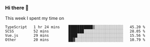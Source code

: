 ### Hi there 👋

<!--
**qiruohan/qiruohan** is a ✨ _special_ ✨ repository because its `README.md` (this file) appears on your GitHub profile.

Here are some ideas to get you started:

- 🔭 I’m currently working on ...
- 🌱 I’m currently learning ...
- 👯 I’m looking to collaborate on ...
- 🤔 I’m looking for help with ...
- 💬 Ask me about ...
- 📫 How to reach me: ...
- 😄 Pronouns: ...
- ⚡ Fun fact: ...
-->

This week I spent my time on 
<!--START_SECTION:waka-->
```text
TypeScript   1 hr 24 mins    ███████████▒░░░░░░░░░░░░░   45.20 % 
SCSS         52 mins         ███████░░░░░░░░░░░░░░░░░░   28.05 % 
Vue.js       29 mins         ████░░░░░░░░░░░░░░░░░░░░░   15.56 % 
Other        20 mins         ██▓░░░░░░░░░░░░░░░░░░░░░░   10.79 % 
```
<!--END_SECTION:waka-->
